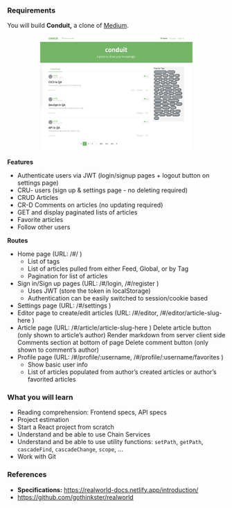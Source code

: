 ### Requirements

You will build **Conduit,** a clone of [Medium](https://medium.com/).

<p align="center">
<img width="70%" src="./conduit.png">
</p>

**Features**

- Authenticate users via JWT (login/signup pages + logout button on settings page)
- CRU- users (sign up & settings page - no deleting required)
- CRUD Articles
- CR-D Comments on articles (no updating required)
- GET and display paginated lists of articles
- Favorite articles
- Follow other users

**Routes**

- Home page (URL: /#/ )
  - List of tags
  - List of articles pulled from either Feed, Global, or by Tag
  - Pagination for list of articles
- Sign in/Sign up pages (URL: /#/login, /#/register )
  - Uses JWT (store the token in localStorage)
  - Authentication can be easily switched to session/cookie based
- Settings page (URL: /#/settings )
- Editor page to create/edit articles (URL: /#/editor, /#/editor/article-slug-here )
- Article page (URL: /#/article/article-slug-here )
  Delete article button (only shown to article’s author)
  Render markdown from server client side
  Comments section at bottom of page
  Delete comment button (only shown to comment’s author)
- Profile page (URL: /#/profile/:username, /#/profile/:username/favorites )
  - Show basic user info
  - List of articles populated from author’s created articles or author’s favorited articles

### What you will learn

- Reading comprehension: Frontend specs, API specs
- Project estimation
- Start a React project from scratch
- Understand and be able to use Chain Services
- Understand and be able to use utility functions: `setPath`, `getPath`, `cascadeFind`, `cascadeChange`, `scope`, ...
- Work with Git

### References

- **Specifications:** https://realworld-docs.netlify.app/introduction/
- https://github.com/gothinkster/realworld
